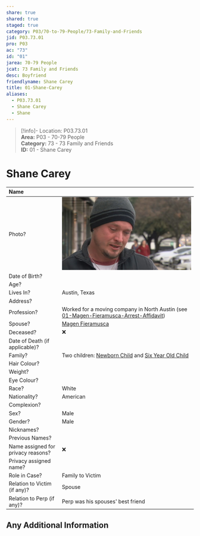 ```yaml
---  
share: true  
shared: true  
staged: true  
category: P03/70-to-79-People/73-Family-and-Friends  
jid: P03.73.01  
pro: P03  
ac: "73"  
id: "01"  
jarea: 70-79 People  
jcat: 73 Family and Friends  
desc: Boyfriend  
friendlyname: Shane Carey  
title: 01-Shane-Carey  
aliases:  
  - P03.73.01  
  - Shane Carey  
  - Shane  
---  
```

>[!info]- Location: P03.73.01  
>**Area:** P03 - 70-79 People  
>**Category:** 73 - 73 Family and Friends  
>**ID:** 01 - Shane Carey  
  
# Shane Carey  
  
| Name                               |            |  
|:---------------------------------- |:---------- |  
| Photo?                             | ![200](../../../assets/attachments/06-shane-carey.jpg#) |  
| Date of Birth?                     |            |  
| Age?                               |            |  
| Lives In?                          |  Austin, Texas          |  
| Address?                           |            |  
| Profession?                        |  Worked for a moving company in North Austin  (see [01-Magen-Fieramusca-Arrest-Affidavit](../../20-to-29-Case-Files/21-File-Notes/02-Magen-Fieramusca-Arrest-Affidavit.md#7pvim))        |  
| Spouse?                            | [Magen Fieramusca](../72-Suspects-and-People-of-Interest/01-Magen-Rose-Fieramusca.md#)            |  
| Deceased?                          | ❌      |  
| Date of Death (if applicable)?     |            |  
| Family?                            | Two children: [Newborn Child](./02-Newborn-Child.md#) and [Six Year Old Child](./03-Six-Year-Old-Child.md#)            |  
| Hair Colour?                       |            |  
| Weight?                            |            |  
| Eye Colour?                        |            |  
| Race?                              |    White        |  
| Nationality?                       |   American         |  
| Complexion?                        |            |  
| Sex?                               |  Male          |  
| Gender?                                   | Male           |  
| Nicknames?                         |            |  
| Previous Names?                    |            |  
| Name assigned for privacy reasons? | ❌      |  
| Privacy assigned name?             |            |  
| Role in Case?                      |  Family to Victim          |  
| Relation to Victim (if any)?       |  Spouse          |  
| Relation to Perp (if any)?         |  Perp was his spouses' best friend          |  
  
## Any Additional Information